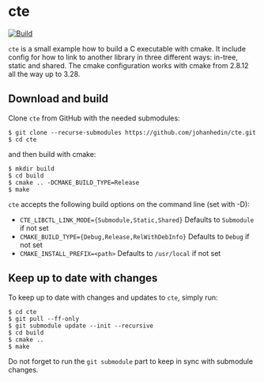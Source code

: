 cte
====
[![Build](https://github.com/johanhedin/cte/actions/workflows/c-cpp.yml/badge.svg)](https://github.com/johanhedin/cte/actions/workflows/c-cpp.yml)

`cte` is a small example how to build a C executable with cmake. It include
config for how to link to another library in three different ways: in-tree, static
and shared. The cmake configuration works with cmake from 2.8.12 all the way up
to 3.28.

Download and build
----
Clone `cte` from GitHub with the needed submodules:

    $ git clone --recurse-submodules https://github.com/johanhedin/cte.git
    $ cd cte

and then build with cmake:

    $ mkdir build
    $ cd build
    $ cmake .. -DCMAKE_BUILD_TYPE=Release
    $ make

`cte` accepts the following build options on the command line (set with -D):

 * `CTE_LIBCTL_LINK_MODE={Submodule,Static,Shared}` Defaults to `Submodule` if not set
 * `CMAKE_BUILD_TYPE={Debug,Release,RelWithDebInfo}` Defaults to `Debug` if not set
 * `CMAKE_INSTALL_PREFIX=<path>` Defaults to `/usr/local` if not set

Keep up to date with changes
----
To keep up to date with changes and updates to `cte`, simply run:

    $ cd cte
    $ git pull --ff-only
    $ git submodule update --init --recursive
    $ cd build
    $ cmake ..
    $ make

Do not forget to run the `git submodule` part to keep in sync with submodule
changes.
